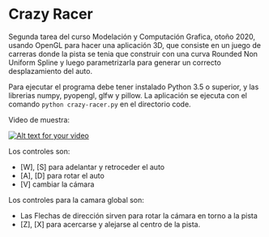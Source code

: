 # Crazy Racer
Segunda tarea del curso Modelación y Computación Grafica, otoño 2020, usando OpenGL para hacer una aplicación 3D, que consiste en un juego de carreras donde la pista se tenia que construir con una curva Rounded Non Uniform Spline y luego parametrizarla para generar un correcto desplazamiento del auto.

Para ejecutar el programa debe tener instalado Python 3.5 o superior, y las librerias numpy, pyopengl, glfw y pillow.
La aplicación se ejecuta con el comando ``python crazy-racer.py`` en el directorio code.

Video de muestra:

[![Alt text for your video](https://img.youtube.com/vi/5rhhQ2h8ldA/0.jpg)](https://youtu.be/5rhhQ2h8ldA)

Los controles son:
- [W], [S]  para adelantar y retroceder el auto
- [A], [D] para rotar el auto
- [V] cambiar la cámara

Los controles para la camara global son:
- Las Flechas de dirección sirven para rotar la cámara en torno a la pista
- [Z], [X] para acercarse y alejarse al centro de la pista.
